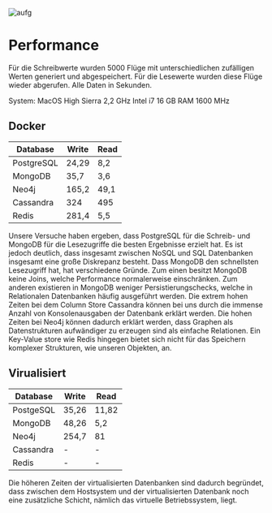 ![aufg](aufg6.JPG)

# Performance

Für die Schreibwerte wurden 5000 Flüge mit unterschiedlichen zufälligen Werten generiert und abgespeichert. 
Für die Lesewerte wurden diese Flüge wieder abgerufen. 
Alle Daten in Sekunden.

System:
MacOS High Sierra
2,2 GHz Intel i7
16 GB RAM 1600 MHz
 
## Docker

| Database 	| Write         | Read         |
|----------	|-------------- |------------  |
| PostgreSQL| 24,29        	| 8,2          |
| MongoDB  	| 35,7         	| 3,6          |
| Neo4j  	| 165,2         | 49,1         |
| Cassandra | 324         	| 495          |
| Redis    	| 281,4        	| 5,5          |

Unsere Versuche haben ergeben, dass PostgreSQL für die Schreib- und MongoDB für die Lesezugriffe die besten Ergebnisse erzielt hat. Es ist jedoch deutlich, dass insgesamt zwischen NoSQL und SQL Datenbanken insgesamt eine große Diskrepanz besteht. Dass MongoDB den schnellsten Lesezugriff hat, hat verschiedene Gründe. Zum einen besitzt MongoDB keine Joins, welche Performance normalerweise einschränken. Zum anderen existieren in MongoDB weniger Persistierungschecks, welche in Relationalen Datenbanken häufig ausgeführt werden. Die extrem hohen Zeiten bei dem Column Store Cassandra können bei uns durch die immense Anzahl von Konsolenausgaben der Datenbank erklärt werden. Die hohen Zeiten bei Neo4j können dadurch erklärt werden, dass Graphen als Datenstrukturen aufwändiger zu erzeugen sind als einfache Relationen. Ein Key-Value store wie Redis hingegen bietet sich nicht für das Speichern komplexer Strukturen, wie unseren Objekten, an.

## Virualisiert

| Database 	| Write         | Read         |
|----------	|-------------- |------------  |
| PostgeSQL	| 35,26         | 11,82        |
| MongoDB  	| 48,26       	| 5,2          |
| Neo4j  	| 254,7         | 81           |
| Cassandra | -          	| -            |
| Redis    	| -          	| -            |

Die höheren Zeiten der virtualisierten Datenbanken sind dadurch begründet, dass zwischen dem Hostsystem und der virtualisierten Datenbank noch eine zusätzliche Schicht, nämlich das virtuelle Betriebssystem, liegt.
